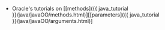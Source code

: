 * Oracle's tutorials on [[methods]({{ java_tutorial }}/java/javaOO/methods.html)][[parameters]({{ java_tutorial }}/java/javaOO/arguments.html)]